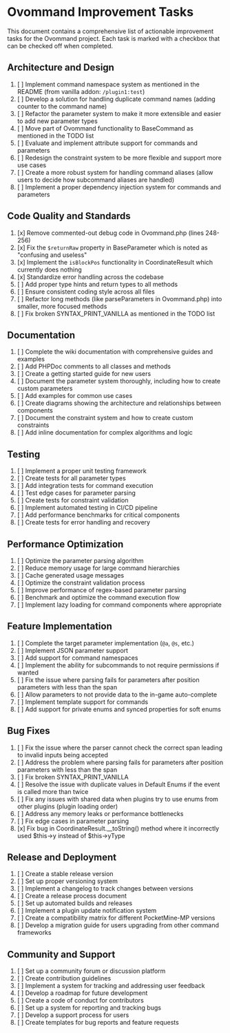 # Ovommand Improvement Tasks

This document contains a comprehensive list of actionable improvement tasks for the Ovommand project. Each task is marked with a checkbox that can be checked off when completed.

## Architecture and Design

1. [ ] Implement command namespace system as mentioned in the README (from vanilla addon: `/plugin1:test`)
2. [ ] Develop a solution for handling duplicate command names (adding counter to the command name)
3. [ ] Refactor the parameter system to make it more extensible and easier to add new parameter types
4. [ ] Move part of Ovommand functionality to BaseCommand as mentioned in the TODO list
5. [ ] Evaluate and implement attribute support for commands and parameters
6. [ ] Redesign the constraint system to be more flexible and support more use cases
7. [ ] Create a more robust system for handling command aliases (allow users to decide how subcommand aliases are handled)
8. [ ] Implement a proper dependency injection system for commands and parameters

## Code Quality and Standards

1. [x] Remove commented-out debug code in Ovommand.php (lines 248-256)
2. [x] Fix the `$returnRaw` property in BaseParameter which is noted as "confusing and useless"
3. [x] Implement the `isBlockPos` functionality in CoordinateResult which currently does nothing
4. [x] Standardize error handling across the codebase
5. [ ] Add proper type hints and return types to all methods
6. [ ] Ensure consistent coding style across all files
7. [ ] Refactor long methods (like parseParameters in Ovommand.php) into smaller, more focused methods
8. [ ] Fix broken SYNTAX_PRINT_VANILLA as mentioned in the TODO list

## Documentation

1. [ ] Complete the wiki documentation with comprehensive guides and examples
2. [ ] Add PHPDoc comments to all classes and methods
3. [ ] Create a getting started guide for new users
4. [ ] Document the parameter system thoroughly, including how to create custom parameters
5. [ ] Add examples for common use cases
6. [ ] Create diagrams showing the architecture and relationships between components
7. [ ] Document the constraint system and how to create custom constraints
8. [ ] Add inline documentation for complex algorithms and logic

## Testing

1. [ ] Implement a proper unit testing framework
2. [ ] Create tests for all parameter types
3. [ ] Add integration tests for command execution
4. [ ] Test edge cases for parameter parsing
5. [ ] Create tests for constraint validation
6. [ ] Implement automated testing in CI/CD pipeline
7. [ ] Add performance benchmarks for critical components
8. [ ] Create tests for error handling and recovery

## Performance Optimization

1. [ ] Optimize the parameter parsing algorithm
2. [ ] Reduce memory usage for large command hierarchies
3. [ ] Cache generated usage messages
4. [ ] Optimize the constraint validation process
5. [ ] Improve performance of regex-based parameter parsing
6. [ ] Benchmark and optimize the command execution flow
7. [ ] Implement lazy loading for command components where appropriate

## Feature Implementation

1. [ ] Complete the target parameter implementation (`@a`, `@s`, etc.)
2. [ ] Implement JSON parameter support
3. [ ] Add support for command namespaces
4. [ ] Implement the ability for subcommands to not require permissions if wanted
5. [ ] Fix the issue where parsing fails for parameters after position parameters with less than the span
6. [ ] Allow parameters to not provide data to the in-game auto-complete
7. [ ] Implement template support for commands
8. [ ] Add support for private enums and synced properties for soft enums

## Bug Fixes

1. [ ] Fix the issue where the parser cannot check the correct span leading to invalid inputs being accepted
2. [ ] Address the problem where parsing fails for parameters after position parameters with less than the span
3. [ ] Fix broken SYNTAX_PRINT_VANILLA
4. [ ] Resolve the issue with duplicate values in Default Enums if the event is called more than twice
5. [ ] Fix any issues with shared data when plugins try to use enums from other plugins (plugin loading order)
6. [ ] Address any memory leaks or performance bottlenecks
7. [ ] Fix edge cases in parameter parsing
8. [x] Fix bug in CoordinateResult.__toString() method where it incorrectly used $this->y instead of $this->yType

## Release and Deployment

1. [ ] Create a stable release version
2. [ ] Set up proper versioning system
3. [ ] Implement a changelog to track changes between versions
4. [ ] Create a release process document
5. [ ] Set up automated builds and releases
6. [ ] Implement a plugin update notification system
7. [ ] Create a compatibility matrix for different PocketMine-MP versions
8. [ ] Develop a migration guide for users upgrading from other command frameworks

## Community and Support

1. [ ] Set up a community forum or discussion platform
2. [ ] Create contribution guidelines
3. [ ] Implement a system for tracking and addressing user feedback
4. [ ] Develop a roadmap for future development
5. [ ] Create a code of conduct for contributors
6. [ ] Set up a system for reporting and tracking bugs
7. [ ] Develop a support process for users
8. [ ] Create templates for bug reports and feature requests
